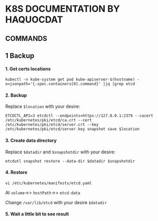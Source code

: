 # K8S DOCUMENTATION BY HAQUOCDAT
## COMMANDS
## 1 Backup
#### 1. Get certs locations
```
kubectl -n kube-system get pod kube-apiserver-$(hostname) -o=jsonpath='{.spec.containers[0].command}' |jq |grep etcd
```
#### 2. Backup
Replace `$location` with your desire:
```
ETCDCTL_API=3 etcdctl --endpoints=https://127.0.0.1:2379 --cacert /etc/kubernetes/pki/etcd/ca.crt --cert /etc/kubernetes/pki/etcd/server.crt --key /etc/kubernetes/pki/etcd/server.key snapshot save $location
```
#### 3. Create data directory
Replace `$datadir` and `$snapshotdir` with your desire:
```
etcdutl snapshot restore --data-dir $datadir $snapshotdir
```

#### 4. Restore
```
vi /etc/kubernetes/manifests/etcd.yaml
```
At `volume`->> `hostPath`->> `etcd-data`

Change `/var/lib/etcd` with your desire `$datadir`
#### 5. Wait a little bit to see result
